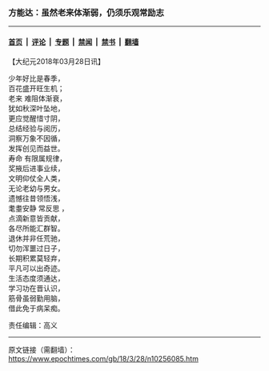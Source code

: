 ### 方能达：虽然老来体渐弱，仍须乐观常励志

---

#### [首页](../../../..?n10256085) &nbsp;|&nbsp; [评论](../../../../../epoch-comment?n10256085) &nbsp;|&nbsp; [专题](../../../../../epoch-special?n10256085) &nbsp;|&nbsp; [禁闻](../../../../../epoch-news?n10256085) &nbsp;|&nbsp; [禁书](../../../../../books?n10256085) &nbsp;|&nbsp; [翻墙](https://github.com/gfw-breaker/nogfw/blob/master/README.md?n10256085)


<div class="post_content" id="artbody" itemprop="articleBody">
 <!-- article content begin -->
 <p>
  【大纪元2018年03月28日讯】
 </p>
 <div class="message-row">
  <div class="message-row">
   <p>
    少年好比是春季，
    <br/>
    百花盛开旺生机；
    <br/>
    <ok href="https://www.epochtimes.com/gb/tag/%E8%80%81%E6%9D%A5.html">
     老来
    </ok>
    难阻体渐衰，
    <br/>
    犹如秋深叶坠地，
    <br/>
    更应觉醒惜寸阴，
    <br/>
    总结经验与阅历，
    <br/>
    洞察万象不因循，
    <br/>
    发挥创见而益世。
    <br/>
    <ok href="https://www.epochtimes.com/gb/tag/%E5%AF%BF%E5%91%BD.html">
     寿命
    </ok>
    有限属规律，
    <br/>
    奖掖后进事业续，
    <br/>
    文明仰仗全人类，
    <br/>
    无论老幼与男女。
    <br/>
    遗憾往昔领悟浅，
    <br/>
    耄耋安静
    <ok href="https://www.epochtimes.com/gb/tag/%E5%B8%B8%E5%8F%8D%E6%80%9D.html">
     常反思
    </ok>
    ，
    <br/>
    点滴新意皆贡献，
    <br/>
    各尽所能汇群智。
    <br/>
    退休并非任荒驰，
    <br/>
    切勿浑噩过日子，
    <br/>
    长期积累莫轻弃，
    <br/>
    平凡可以出奇迹。
    <br/>
    生活态度须通达，
    <br/>
    学习功在晋认识，
    <br/>
    筋骨虽弱勤用脑，
    <br/>
    借此免于病呆痴。
   </p>
   <p>
    责任编辑：高义
   </p>
  </div>
 </div>
 <!-- article content end -->
 <div id="below_article_ad">
 </div>
</div>


---

原文链接（需翻墙）：https://www.epochtimes.com/gb/18/3/28/n10256085.htm
